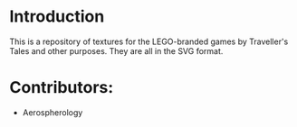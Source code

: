 # Introduction
This is a repository of textures for the LEGO-branded games by Traveller's Tales and other purposes. They are all in the SVG format.

# Contributors:
- Aerospherology
